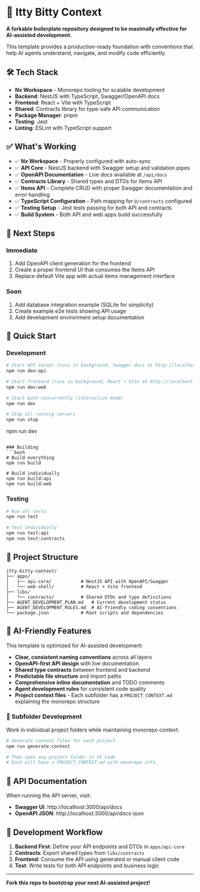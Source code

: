 # 🚀 Itty Bitty Context

**A forkable boilerplate repository designed to be maximally effective for AI-assisted development.**

This template provides a production-ready foundation with conventions that help AI agents understand, navigate, and modify code efficiently.

## 🛠️ Tech Stack

- **Nx Workspace** - Monorepo tooling for scalable development
- **Backend**: NestJS with TypeScript, Swagger/OpenAPI docs
- **Frontend**: React + Vite with TypeScript
- **Shared**: Contracts library for type-safe API communication
- **Package Manager**: pnpm
- **Testing**: Jest
- **Linting**: ESLint with TypeScript support

## ✅ What's Working

- ✅ **Nx Workspace** - Properly configured with auto-sync
- ✅ **API Core** - NestJS backend with Swagger setup and validation pipes
- ✅ **OpenAPI Documentation** - Live docs available at `/api/docs`
- ✅ **Contracts Library** - Shared types and DTOs for Items API
- ✅ **Items API** - Complete CRUD with proper Swagger documentation and error handling
- ✅ **TypeScript Configuration** - Path mapping for `@/contracts` configured
- ✅ **Testing Setup** - Jest tests passing for both API and contracts
- ✅ **Build System** - Both API and web apps build successfully

## 🎯 Next Steps

### Immediate
1. Add OpenAPI client generation for the frontend
2. Create a proper frontend UI that consumes the Items API
3. Replace default Vite app with actual items management interface

### Soon
1. Add database integration example (SQLite for simplicity)
2. Create example e2e tests showing API usage
3. Add development environment setup documentation

## 🚀 Quick Start

### Development
```bash
# Start API server (runs in background, Swagger docs at http://localhost:3000/api/docs)
npm run dev:api

# Start frontend (runs in background, React + Vite at http://localhost:4200)
npm run dev:web

# Start both concurrently (interactive mode)
npm run dev

# Stop all running servers
npm run stop
```
npm run dev
```

### Building
```bash
# Build everything
npm run build

# Build individually
npm run build:api
npm run build:web
```

### Testing
```bash
# Run all tests
npm run test

# Test individually
npm run test:api
npm run test:contracts
```

## 📁 Project Structure

```
itty-bitty-context/
├── apps/
│   ├── api-core/           # NestJS API with OpenAPI/Swagger
│   └── web-shell/          # React + Vite frontend
├── libs/
│   └── contracts/          # Shared DTOs and type definitions
├── AGENT_DEVELOPMENT_PLAN.md   # Current development status
├── AGENT_DEVELOPMENT_RULES.md  # AI-friendly coding conventions
└── package.json            # Root scripts and dependencies
```

## 🤖 AI-Friendly Features

This template is optimized for AI-assisted development:

- **Clear, consistent naming conventions** across all layers
- **OpenAPI-first API design** with live documentation
- **Shared type contracts** between frontend and backend
- **Predictable file structure** and import paths
- **Comprehensive inline documentation** and TODO comments
- **Agent development rules** for consistent code quality
- **Project context files** - Each subfolder has a `PROJECT_CONTEXT.md` explaining the monorepo structure

### 📁 Subfolder Development

Work in individual project folders while maintaining monorepo context:

```bash
# Generate context files for each project
npm run generate:context

# Then open any project folder in VS Code
# Each will have a PROJECT_CONTEXT.md with monorepo info
```

## 🔗 API Documentation

When running the API server, visit:
- **Swagger UI**: http://localhost:3000/api/docs
- **OpenAPI JSON**: http://localhost:3000/api/docs-json

## 📝 Development Workflow

1. **Backend First**: Define your API endpoints and DTOs in `apps/api-core`
2. **Contracts**: Export shared types from `libs/contracts`
3. **Frontend**: Consume the API using generated or manual client code
4. **Test**: Write tests for both API endpoints and business logic

---

**Fork this repo to bootstrap your next AI-assisted project!**
